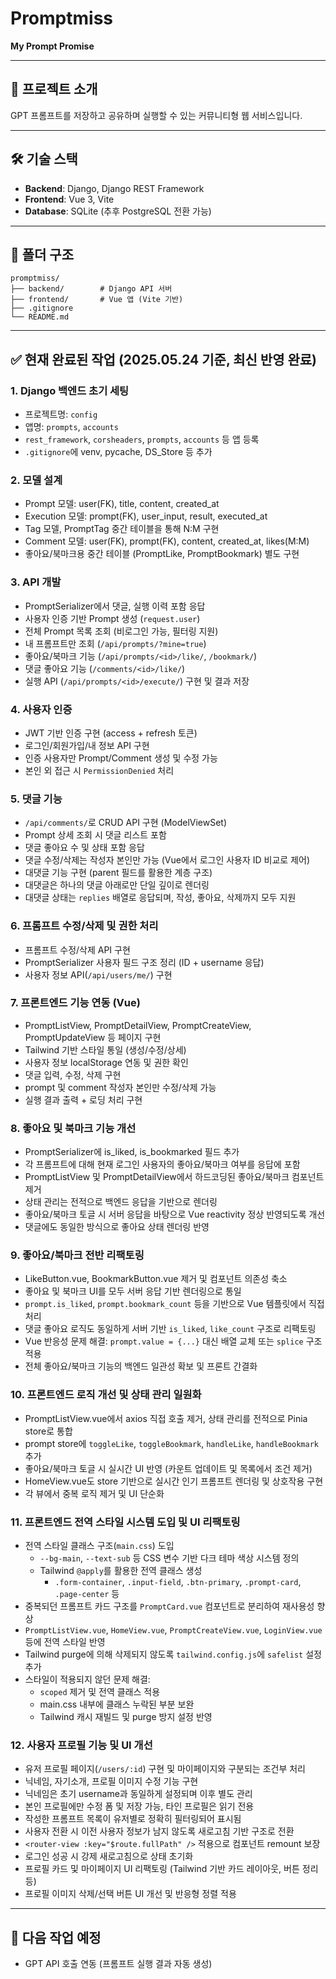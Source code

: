 # Promptmiss

**My Prompt Promise**

---

## 📌 프로젝트 소개
GPT 프롬프트를 저장하고 공유하며 실행할 수 있는 커뮤니티형 웹 서비스입니다.

---

## 🛠 기술 스택
- **Backend**: Django, Django REST Framework
- **Frontend**: Vue 3, Vite
- **Database**: SQLite (추후 PostgreSQL 전환 가능)

---

## 📁 폴더 구조
```
promptmiss/
├── backend/        # Django API 서버
├── frontend/       # Vue 앱 (Vite 기반)
├── .gitignore
└── README.md
```

---

## ✅ 현재 완료된 작업 (2025.05.24 기준, 최신 반영 완료)

### 1. Django 백엔드 초기 세팅
- 프로젝트명: `config`
- 앱명: `prompts`, `accounts`
- `rest_framework`, `corsheaders`, `prompts`, `accounts` 등 앱 등록
- `.gitignore`에 venv, pycache, DS_Store 등 추가

### 2. 모델 설계
- Prompt 모델: user(FK), title, content, created_at
- Execution 모델: prompt(FK), user_input, result, executed_at
- Tag 모델, PromptTag 중간 테이블을 통해 N:M 구현
- Comment 모델: user(FK), prompt(FK), content, created_at, likes(M:M)
- 좋아요/북마크용 중간 테이블 (PromptLike, PromptBookmark) 별도 구현

### 3. API 개발
- PromptSerializer에서 댓글, 실행 이력 포함 응답
- 사용자 인증 기반 Prompt 생성 (`request.user`)
- 전체 Prompt 목록 조회 (비로그인 가능, 필터링 지원)
- 내 프롬프트만 조회 (`/api/prompts/?mine=true`)
- 좋아요/북마크 기능 (`/api/prompts/<id>/like/`, `/bookmark/`)
- 댓글 좋아요 기능 (`/comments/<id>/like/`)
- 실행 API (`/api/prompts/<id>/execute/`) 구현 및 결과 저장

### 4. 사용자 인증
- JWT 기반 인증 구현 (access + refresh 토큰)
- 로그인/회원가입/내 정보 API 구현
- 인증 사용자만 Prompt/Comment 생성 및 수정 가능
- 본인 외 접근 시 `PermissionDenied` 처리

### 5. 댓글 기능
- `/api/comments/`로 CRUD API 구현 (ModelViewSet)
- Prompt 상세 조회 시 댓글 리스트 포함
- 댓글 좋아요 수 및 상태 포함 응답
- 댓글 수정/삭제는 작성자 본인만 가능 (Vue에서 로그인 사용자 ID 비교로 제어)
- 대댓글 기능 구현 (parent 필드를 활용한 계층 구조)
- 대댓글은 하나의 댓글 아래로만 단일 깊이로 렌더링
- 대댓글 상태는 `replies` 배열로 응답되며, 작성, 좋아요, 삭제까지 모두 지원

### 6. 프롬프트 수정/삭제 및 권한 처리
- 프롬프트 수정/삭제 API 구현
- PromptSerializer 사용자 필드 구조 정리 (ID + username 응답)
- 사용자 정보 API(`/api/users/me/`) 구현

### 7. 프론트엔드 기능 연동 (Vue)
- PromptListView, PromptDetailView, PromptCreateView, PromptUpdateView 등 페이지 구현
- Tailwind 기반 스타일 통일 (생성/수정/상세)
- 사용자 정보 localStorage 연동 및 권한 확인
- 댓글 입력, 수정, 삭제 구현
- prompt 및 comment 작성자 본인만 수정/삭제 가능
- 실행 결과 출력 + 로딩 처리 구현

### 8. 좋아요 및 북마크 기능 개선
- PromptSerializer에 is_liked, is_bookmarked 필드 추가
- 각 프롬프트에 대해 현재 로그인 사용자의 좋아요/북마크 여부를 응답에 포함
- PromptListView 및 PromptDetailView에서 하드코딩된 좋아요/북마크 컴포넌트 제거
- 상태 관리는 전적으로 백엔드 응답을 기반으로 렌더링
- 좋아요/북마크 토글 시 서버 응답을 바탕으로 Vue reactivity 정상 반영되도록 개선
- 댓글에도 동일한 방식으로 좋아요 상태 렌더링 반영

### 9. 좋아요/북마크 전반 리팩토링
- LikeButton.vue, BookmarkButton.vue 제거 및 컴포넌트 의존성 축소
- 좋아요 및 북마크 UI를 모두 서버 응답 기반 렌더링으로 통일
- `prompt.is_liked`, `prompt.bookmark_count` 등을 기반으로 Vue 템플릿에서 직접 처리
- 댓글 좋아요 로직도 동일하게 서버 기반 `is_liked`, `like_count` 구조로 리팩토링
- Vue 반응성 문제 해결: `prompt.value = {...}` 대신 배열 교체 또는 `splice` 구조 적용
- 전체 좋아요/북마크 기능의 백엔드 일관성 확보 및 프론트 간결화

### 10. 프론트엔드 로직 개선 및 상태 관리 일원화
- PromptListView.vue에서 axios 직접 호출 제거, 상태 관리를 전적으로 Pinia store로 통합
- prompt store에 `toggleLike`, `toggleBookmark`, `handleLike`, `handleBookmark` 추가
- 좋아요/북마크 토글 시 실시간 UI 반영 (카운트 업데이트 및 목록에서 조건 제거)
- HomeView.vue도 store 기반으로 실시간 인기 프롬프트 렌더링 및 상호작용 구현
- 각 뷰에서 중복 로직 제거 및 UI 단순화

### 11. 프론트엔드 전역 스타일 시스템 도입 및 UI 리팩토링
- 전역 스타일 클래스 구조(`main.css`) 도입
  - `--bg-main`, `--text-sub` 등 CSS 변수 기반 다크 테마 색상 시스템 정의
  - Tailwind `@apply`를 활용한 전역 클래스 생성  
    - `.form-container`, `.input-field`, `.btn-primary`, `.prompt-card`, `.page-center` 등
- 중복되던 프롬프트 카드 구조를 `PromptCard.vue` 컴포넌트로 분리하여 재사용성 향상
- `PromptListView.vue`, `HomeView.vue`, `PromptCreateView.vue`, `LoginView.vue` 등에 전역 스타일 반영
- Tailwind purge에 의해 삭제되지 않도록 `tailwind.config.js`에 `safelist` 설정 추가
- 스타일이 적용되지 않던 문제 해결:
  - `scoped` 제거 및 전역 클래스 적용
  - main.css 내부에 클래스 누락된 부분 보완
  - Tailwind 캐시 재빌드 및 purge 방지 설정 반영

### 12. 사용자 프로필 기능 및 UI 개선
- 유저 프로필 페이지(`/users/:id`) 구현 및 마이페이지와 구분되는 조건부 처리
- 닉네임, 자기소개, 프로필 이미지 수정 기능 구현
- 닉네임은 초기 username과 동일하게 설정되며 이후 별도 관리
- 본인 프로필에만 수정 폼 및 저장 가능, 타인 프로필은 읽기 전용
- 작성한 프롬프트 목록이 유저별로 정확히 필터링되어 표시됨
- 사용자 전환 시 이전 사용자 정보가 남지 않도록 새로고침 기반 구조로 전환
- `<router-view :key="$route.fullPath" />` 적용으로 컴포넌트 remount 보장
- 로그인 성공 시 강제 새로고침으로 상태 초기화
- 프로필 카드 및 마이페이지 UI 리팩토링 (Tailwind 기반 카드 레이아웃, 버튼 정리 등)
- 프로필 이미지 삭제/선택 버튼 UI 개선 및 반응형 정렬 적용

---

## 🧭 다음 작업 예정
- GPT API 호출 연동 (프롬프트 실행 결과 자동 생성)